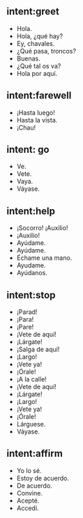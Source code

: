 ## intent:greet
- Hola.
- Hola, ¿qué hay?
- Ey, chavales.
- ¿Qué pasa, troncos?
- Buenas.
- ¿Qué tal os va?
- Hola por aquí.

## intent:farewell
- ¡Hasta luego!
- Hasta la vista.
- ¡Chau!

## intent: go
- Ve.
- Vete.
- Vaya.
- Váyase.

## intent:help
- ¡Socorro! ¡Auxilio!
- ¡Auxilio!
- Ayúdame.
- Ayúdame.
- Échame una mano.
- Ayudame.
- Ayúdanos.

## intent:stop
- ¡Parad!
- ¡Para!
- ¡Pare!
- ¡Vete de aquí!
- ¡Lárgate!
- ¡Salga de aquí!
- ¡Largo!
- ¡Vete ya!
- ¡Órale!
- ¡A la calle!
- ¡Vete de aquí!
- ¡Lárgate!
- ¡Largo!
- ¡Vete ya!
- ¡Órale!
- Lárguese.
- Váyase.

## intent:affirm
- Yo lo sé.
- Estoy de acuerdo.
- De acuerdo.
- Convine.
- Acepté.
- Accedí.